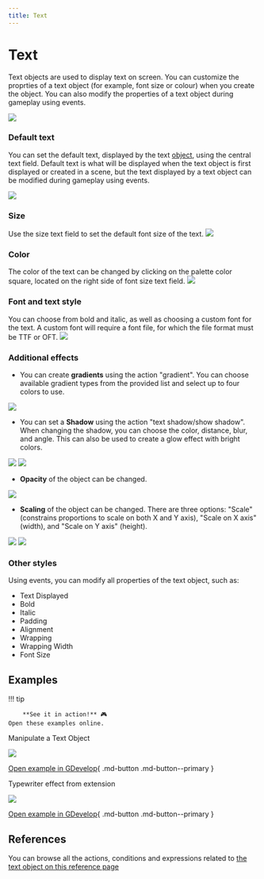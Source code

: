 ```yaml
---
title: Text
---
```

# Text

Text objects are used to display text on screen. You can customize the proprties of a text object (for example, font size or colour) when you create the object. You can also modify the properties of a text object during gameplay using events.

![](/gdevelop5/objects/TextObjectProperties.png)

### Default text

You can set the default text, displayed by the text [object](/gdevelop5/objects), using the central text field. Default text is what will be displayed when the text object is first displayed or created in a scene, but the text displayed by a text object can be modified during gameplay using events.

![](/gdevelop5/objects/change-text.png)

### Size

Use the size text field to set the default font size of the text.
![](/gdevelop5/objects/change-size-of-text.png)

### Color

The color of the text can be changed by clicking on the palette color square, located on the right side of font size text field.
![](/gdevelop5/objects/change-color-of-text.png)

### Font and text style

You can choose from bold and italic, as well as choosing a custom font for the text. A custom font will require a font file, for which the file format must be TTF or OFT.
 ![](/gdevelop5/objects/change-style-of-text.png)

### Additional effects

* You can create **gradients** using the action "gradient". You can choose available gradient types from the provided list and select up to four colors to use.

![](/gdevelop5/objects/textgradient.png)

* You can set a **Shadow** using the action "text shadow/show shadow". When changing the shadow, you can choose the color, distance, blur, and angle.  This can also be used to create a glow effect with bright colors.

![](/gdevelop5/objects/showtextshadow.png)
![](/gdevelop5/objects/changetextshadow.png)

* **Opacity** of the object can be changed.

![](/gdevelop5/objects/changetextopacity.png)

* **Scaling** of the object can be changed. There are three options: "Scale" (constrains proportions to scale on both X and Y axis), "Scale on X axis" (width), and "Scale on Y axis" (height).

![](/gdevelop5/objects/textscaling.png)
![](/gdevelop5/objects/modifytextscale.png)

### Other styles

Using events, you can modify all properties of the text object, such as:

  * Text Displayed
  * Bold
  * Italic
  * Padding
  * Alignment
  * Wrapping
  * Wrapping Width
  * Font Size

## Examples

!!! tip

        **See it in action!** 🎮
    Open these examples online.

Manipulate a Text Object

[![](/gdevelop5/objects/changetextexample1.png)](https://editor.gdevelop.io/?project=example://manipulate-text-object)

[Open example in GDevelop](https://editor.gdevelop.io/?project=example://manipulate-text-object){ .md-button .md-button--primary }

Typewriter effect from extension

[![](/gdevelop5/objects/type-ontexteffectexample.png)](https://editor.gdevelop.io/?project=example://type-on-text-effect)

[Open example in GDevelop](https://editor.gdevelop.io/?project=example://type-on-text-effect){ .md-button .md-button--primary }

## References

You can browse all the actions, conditions and expressions related to [the text object on this reference page](/gdevelop5/all-features/text-object/reference/)